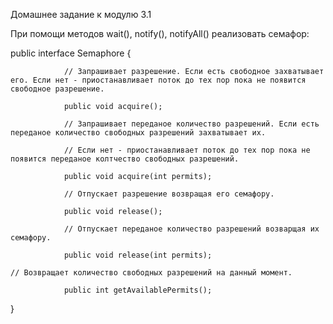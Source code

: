 Домашнее задание к модулю 3.1

При помощи методов wait(), notify(), notifyAll() реализовать семафор:

public interface Semaphore {

                // Запрашивает разрешение. Если есть свободное захватывает его. Если нет - приостанавливает поток до тех пор пока не появится свободное разрешение.

                public void acquire();

                // Запрашивает переданое количество разрешений. Если есть переданое количество свободных разрешений захватывает их.

                // Если нет - приостанавливает поток до тех пор пока не появится переданое колтчество свободных разрешений.

                public void acquire(int permits);

                // Отпускает разрешение возвращая его семафору.

                public void release();

                // Отпускает переданое количество разрешений возварщая их семафору.

                public void release(int permits);

    // Возвращает количество свободных разрешений на данный момент.

                public int getAvailablePermits();

}
